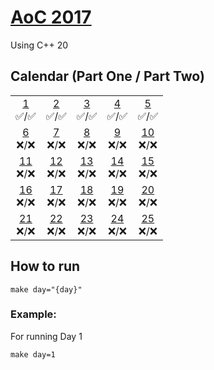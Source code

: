 # [AoC 2017](https://adventofcode.com/2017)

Using C++ 20

## Calendar (Part One / Part Two)

 |  |  |  |  |  |  
:-: | :-: | :-: | :-: | :-: |
[1](day01)<br>✅/✅ | [2](day02)<br>✅/✅ | [3](day03)<br>✅/✅  | [4](day04)<br>✅/✅  | [5](day05)<br>✅/✅
[6](day06)<br>❌/❌ | [7](day07)<br>❌/❌ | [8](day08)<br>❌/❌  | [9](day09)<br>❌/❌ | [10](day10)<br>❌/❌  
[11](day11)<br>❌/❌ | [12](day12)<br>❌/❌ | [13](day13)<br>❌/❌  | [14](day14)<br>❌/❌  | [15](day15)<br>❌/❌
[16](day16)<br>❌/❌ | [17](day17)<br>❌/❌ | [18](day18)<br>❌/❌  | [19](day19)<br>❌/❌  | [20](day20)<br>❌/❌
[21](day21)<br>❌/❌ | [22](day22)<br>❌/❌ | [23](day23)<br>❌/❌  | [24](day24)<br>❌/❌  | [25](day25)<br>❌/❌  

## How to run
```
make day="{day}"
```
### Example:

For running Day 1
```
make day=1
```

